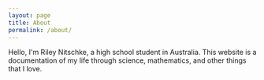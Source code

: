 ```yaml
---
layout: page
title: About
permalink: /about/
---
```


Hello, I'm Riley Nitschke, a high school student in Australia. This website is a documentation of my life through science, mathematics, and other things that I love. 